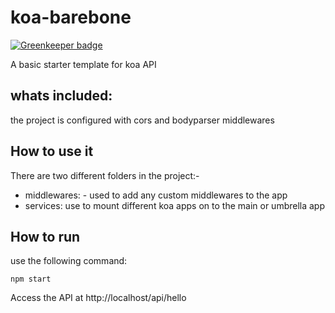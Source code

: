 # koa-barebone

[![Greenkeeper badge](https://badges.greenkeeper.io/singhs020/koa-barebone.svg)](https://greenkeeper.io/)

A basic starter template for koa API

## whats included:
the project is configured with cors and bodyparser middlewares

## How to use it
There are two different folders in the project:-
- middlewares: - used to add any custom middlewares to the app
- services: use to mount different koa apps on to the main or umbrella app

## How to run
use the following command:

```
npm start
```

Access the API at http://localhost/api/hello
